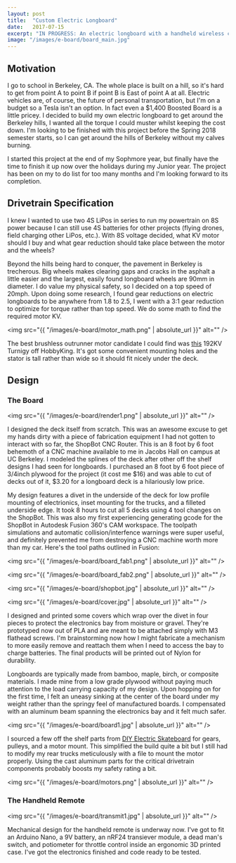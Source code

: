 ```yaml
---
layout: post
title:  "Custom Electric Longboard"
date:   2017-07-15
excerpt: "IN PROGRESS: An electric longboard with a handheld wireless controller."
image: "/images/e-board/board_main.jpg"
---
```


## Motivation

I go to school in Berkeley, CA. The whole place is built on a hill, so it's hard to get from point A to point B if point B is East of point A at all. Electric vehicles are, of course, the future of personal transportation, but I'm on a budget so a Tesla isn't an option. In fact even a $1,400 Boosted Board is a little pricey. I decided to build my own electric longboard to get around the Berkeley hills, I wanted all the torque I could muster whilst keeping the cost down. I'm looking to be finished with this project before the Spring 2018 semester starts, so I can get around the hills of Berkeley without my calves burning.

I started this project at the end of my Sophmore year, but finally have the time to finish it up now over the holidays during my Junior year. The project has been on my to do list for too many months and I'm looking forward to its completion.

## Drivetrain Specification

I knew I wanted to use two 4S LiPos in series to run my powertrain on 8S power because I can still use 4S batteries for other projects (flying drones, field charging other LiPos, etc.). With 8S voltage decided, what KV motor should I buy and what gear reduction should take place between the motor and the wheels?

Beyond the hills being hard to conquer, the pavement in Berkeley is trecherous. Big wheels makes clearing gaps and cracks in the asphalt a little easier and the largest, easily found longboard wheels are 90mm in diameter. I do value my physical safety, so I decided on a top speed of 20mph. Upon doing some research, I found gear reductions on electric longboards to be anywhere from 1.8 to 2.5, I went with a 3:1 gear reduction to optimize for torque rather than top speed. We do some math to find the required motor KV. 

<span class="image main"><img src="{{ "/images/e-board/motor_math.png" | absolute_url }}" alt="" /></span>

The best brushless outrunner motor candidate I could find was <a href="https://hobbyking.com/en_us/turnigy-aerodrive-sk3-6374-192kv-brushless-outrunner-motor.html?wrh_pdp=2">this</a> 192KV Turnigy off HobbyKing. It's got some convenient mounting holes and the stator is tall rather than wide so it should fit nicely under the deck.

## Design

### The Board

<span class="image main"><img src="{{ "/images/e-board/render1.png" | absolute_url }}" alt="" /></span>

I designed the deck itself from scratch. This was an awesome excuse to get my hands dirty with a piece of fabrication equipment I had not gotten to interact with so far, the ShopBot CNC Router. This is an 8 foot by 6 foot behemoth of a CNC machine available to me in Jacobs Hall on campus at UC Berkeley. I modeled the splines of the deck after other off the shelf designs I had seen for longboards. I purchased an 8 foot by 6 foot piece of 3/4inch plywood for the project (it cost me $16) and was able to cut of decks out of it, $3.20 for a longboard deck is a hilariously low price.

My design features a divet in the underside of the deck for low profile mounting of electrionics, inset mounting for the trucks, and a filleted underside edge. It took 8 hours to cut all 5 decks using 4 tool changes on the ShopBot. This was also my first experiencing generating gcode for the ShopBot in Autodesk Fusion 360's CAM workspace. The toolpath simulations and automatic collision/interfence warnings were super useful, and definitely prevented me from destroying a CNC machine worth more than my car. Here's the tool paths outlined in Fusion:

<span class="image main"><img src="{{ "/images/e-board/board_fab1.png" | absolute_url }}" alt="" /></span>

<span class="image main"><img src="{{ "/images/e-board/board_fab2.png" | absolute_url }}" alt="" /></span>

<span class="image main"><img src="{{ "/images/e-board/shopbot.jpg" | absolute_url }}" alt="" /></span>

<span class="image right"><img src="{{ "/images/e-board/cover.jpg" | absolute_url }}" alt="" /></span>

I designed and printed some covers which wrap over the divet in four pieces to protect the electronics bay from moisture or gravel. They're prototyped now out of PLA and are meant to be attached simply with M3 flathead screws. I'm brainstorming now how I might fabricate a mechanism to more easily remove and reattach them when I need to access the bay to charge batteries. The final products will be printed out of Nylon for durability.

Longboards are typically made from bamboo, maple, birch, or composite materials. I made mine from a low grade plywood without paying much attention to the load carrying capacity of my design. Upon hopping on for the first time, I felt an uneasy sinking at the center of the board under my weight rather than the springy feel of manufactured boards. I compensated with an aluminum beam spanning the electronics bay and it felt much safer.

<span class="image main"><img src="{{ "/images/e-board/board1.jpg" | absolute_url }}" alt="" /></span>

I sourced a few off the shelf parts from <a href="https://diyelectricskateboard.com/">DIY Electric Skateboard</a> for gears, pulleys, and a motor mount. This simplified the build quite a bit but I still had to modify my rear trucks meticulously with a file to mount the motor properly. Using the cast aluminum parts for the critical drivetrain components probably boosts my safety rating a bit.

<span class="image main"><img src="{{ "/images/e-board/motors.png" | absolute_url }}" alt="" /></span>

### The Handheld Remote

<span class="image main"><img src="{{ "/images/e-board/transmit1.jpg" | absolute_url }}" alt="" /></span>

Mechanical design for the handheld remote is underway now. I've got to fit an Arduino Nano, a 9V battery, an nRF24 transiever module, a dead man's switch, and potiometer for throttle control inside an ergonomic 3D printed case. I've got the electronics finished and code ready to be tested. 
